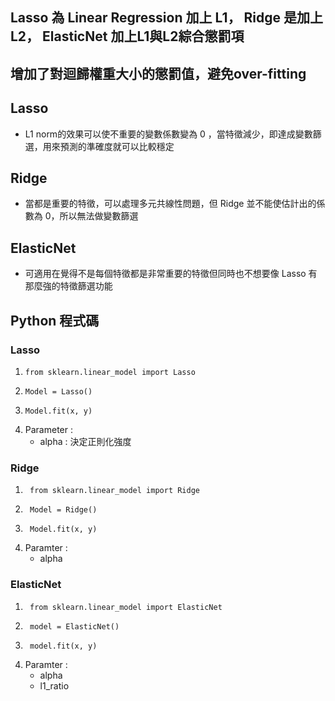 ## Lasso 為 Linear Regression 加上 L1， Ridge 是加上 L2， ElasticNet 加上L1與L2綜合懲罰項
## 增加了對迴歸權重大小的懲罰值，避免over-fitting
## Lasso 
* L1 norm的效果可以使不重要的變數係數變為 0 ，當特徵減少，即達成變數篩選，用來預測的準確度就可以比較穩定
## Ridge
* 當都是重要的特徵，可以處理多元共線性問題，但 Ridge 並不能使估計出的係數為 0，所以無法做變數篩選
## ElasticNet
* 可適用在覺得不是每個特徵都是非常重要的特徵但同時也不想要像 Lasso 有那麼強的特徵篩選功能
## Python 程式碼
### Lasso
1.     from sklearn.linear_model import Lasso
2.     Model = Lasso()
3.     Model.fit(x, y)
4. Parameter :
     * alpha : 決定正則化強度
### Ridge
1.      from sklearn.linear_model import Ridge
2.      Model = Ridge() 
3.      Model.fit(x, y)
4.  Paramter :
     * alpha
### ElasticNet
1.      from sklearn.linear_model import ElasticNet
2.      model = ElasticNet()
3.      model.fit(x, y)
4.  Paramter :
     * alpha
     * l1_ratio
